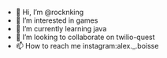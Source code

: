 - 👋 Hi, I’m @rocknking
- 👀 I’m interested in games
- 🌱 I’m currently learning java
- 💞️ I’m looking to collaborate on twilio-quest
- 📫 How to reach me instagram:alex._.boisse

<!---
rocknking/rocknking is a ✨ special ✨ repository because its `README.md` (this file) appears on your GitHub profile.
You can click the Preview link to take a look at your changes.
--->
